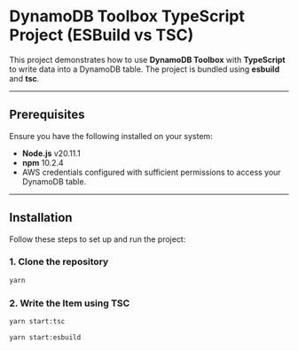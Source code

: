 # DynamoDB Toolbox TypeScript Project (ESBuild vs TSC)

This project demonstrates how to use **DynamoDB Toolbox** with **TypeScript** to write data into a DynamoDB table. The project is bundled using **esbuild** and **tsc**.

---

## Prerequisites

Ensure you have the following installed on your system:

- **Node.js** v20.11.1
- **npm** 10.2.4
- AWS credentials configured with sufficient permissions to access your DynamoDB table.

---

## Installation

Follow these steps to set up and run the project:

### 1. Clone the repository
```bash
yarn
```

### 2. Write the Item using TSC

```bash
yarn start:tsc
```

```bash
yarn start:esbuild
```

